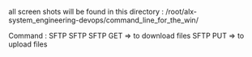all screen shots will be found in this directory :
/root/alx-system_engineering-devops/command_line_for_the_win/

Command :
SFTP <Hostname>
SFTP <Password>
SFTP GET => to download files
SFTP PUT => to upload files
